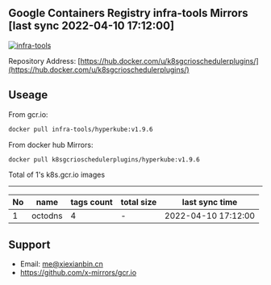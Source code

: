 Google Containers Registry infra-tools Mirrors [last sync 2022-04-10 17:12:00]
-------

[![infra-tools](https://github.com/x-mirrors/gcr.io/actions/workflows/infra-tools.yml/badge.svg?branch=main)](https://github.com/x-mirrors/gcr.io/actions/workflows/infra-tools.yml)

Repository Address: [https://hub.docker.com/u/k8sgcrioschedulerplugins/](https://hub.docker.com/u/k8sgcrioschedulerplugins/)

Useage
-------

From gcr.io:
```bash
docker pull infra-tools/hyperkube:v1.9.6
```

From docker hub Mirrors:
```bash
docker pull k8sgcrioschedulerplugins/hyperkube:v1.9.6
```

Total of 1's k8s.gcr.io images

-------

| No  | name | tags count | total size | last sync time |
| --- | ----- | ---------- | ---------- | -------------- |
| 1 | octodns | 4 | - | 2022-04-10 17:12:00 |

Support
-------

- Email: me@xiexianbin.cn
- https://github.com/x-mirrors/gcr.io